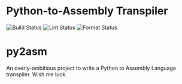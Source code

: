 # Python-to-Assembly Transpiler  

![Build Status](https://github.com/MatchingSocks/py2asm/actions/workflows/tests.yml/badge.svg)
![Lint Status](https://github.com/MatchingSocks/py2asm/actions/workflows/lint.yml/badge.svg)
![Format Status](https://github.com/MatchingSocks/py2asm/actions/workflows/format.yml/badge.svg)


# py2asm
An overly-ambitious project to write a Python to Assembly Language transpiler. Wish me luck.
